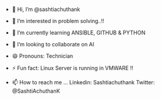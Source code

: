 - 👋 Hi, I’m @sashtiachuthank
- 👀 I’m interested in problem solving..!!
- 🌱 I’m currently learning ANSIBLE, GITHUB & PYTHON
- 💞️ I’m looking to collaborate on AI
- 😄 Pronouns: Technician 
- ⚡ Fun fact: Linux Server is running in VMWARE !!

- 📫 How to reach me ... 
Linkedin: Sashtiachuthank
Twitter: @SashtiAchuthanK

<!---
sashtiachuthank/sashtiachuthank is a ✨ special ✨ repository because its `README.md` (this file) appears on your GitHub profile.
You can click the Preview link to take a look at your changes.
--->
